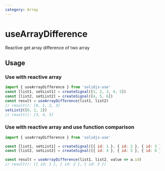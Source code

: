 ```yaml
---
category: Array
---
```


# useArrayDifference

Reactive get array difference of two array

## Usage

### Use with reactive array

```js
import { useArrayDifference } from 'solidjs-use'
const [list1, setList1] = createSignal([1, 2, 3, 4, 5])
const [list2, setList2] = createSignal([4, 5, 6])
const result = useArrayDifference(list1, list2)
// result(): [0, 1, 2, 3]
setList2([0, 1, 2])
// result(): [3, 4, 5]
```

### Use with reactive array and use function comparison

```js
import { useArrayDifference } from 'solidjs-use'

const [list1, setList1] = createSignal([{ id: 1 }, { id: 2 }, { id: 3 }, { id: 4 }, { id: 5 }])
const [list2, setList2] = createSignal([{ id: 4 }, { id: 5 }, { id: 6 }])

const result = useArrayDifference(list1, list2, value => a.id)
// result(): [{ id: 1 }, { id: 2 }, { id: 3 }]
```
